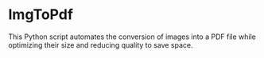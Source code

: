 # ImgToPdf
This Python script automates the conversion of images into a PDF file while optimizing their size and reducing quality to save space.
